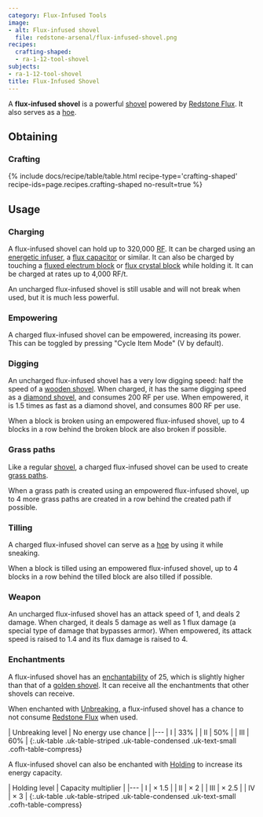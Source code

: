 ```yaml
---
category: Flux-Infused Tools
image:
- alt: Flux-infused shovel
  file: redstone-arsenal/flux-infused-shovel.png
recipes:
  crafting-shaped:
  - ra-1-12-tool-shovel
subjects:
- ra-1-12-tool-shovel
title: Flux-Infused Shovel
---
```


A **flux-infused shovel** is a powerful
[shovel](https://minecraft.gamepedia.com/Shovel) powered by [Redstone
Flux](/docs/redstone-flux/). It also serves as a
[hoe](https://minecraft.gamepedia.com/Hoe).


Obtaining
---------

### Crafting
{% include docs/recipe/table/table.html recipe-type='crafting-shaped' recipe-ids=page.recipes.crafting-shaped no-result=true %}


Usage
-----

### Charging
A flux-infused shovel can hold up to 320,000 [RF](/docs/redstone-flux/). It can
be charged using an [energetic infuser](../../thermal-expansion/energetic-infuser/), a [flux
capacitor](../../thermal-expansion/flux-capacitor/) or similar. It can also be charged by touching
a [fluxed electrum block](../fluxed-electrum-block/) or [flux crystal
block](../flux-crystal-block) while holding it. It can be charged at rates up
to 4,000 RF/t.

An uncharged flux-infused shovel is still usable and will not break when used,
but it is much less powerful.

### Empowering
A charged flux-infused shovel can be empowered, increasing its power. This can
be toggled by pressing "Cycle Item Mode" (V by default).

### Digging
An uncharged flux-infused shovel has a very low digging speed: half the speed of
a [wooden shovel](https://minecraft.gamepedia.com/Wooden_Shovel). When charged,
it has the same digging speed as a [diamond
shovel](https://minecraft.gamepedia.com/Diamond_Shovel), and consumes 200 RF per
use. When empowered, it is 1.5 times as fast as a diamond shovel, and consumes
800 RF per use.

When a block is broken using an empowered flux-infused shovel, up to 4 blocks in
a row behind the broken block are also broken if possible.

### Grass paths
Like a regular [shovel](https://minecraft.gamepedia.com/Shovel), a charged
flux-infused shovel can be used to create [grass
paths](https://minecraft.gamepedia.com/Grass_Path).

When a grass path is created using an empowered flux-infused shovel, up to 4
more grass paths are created in a row behind the created path if possible.

### Tilling
A charged flux-infused shovel can serve as a
[hoe](https://minecraft.gamepedia.com/Hoe) by using it while sneaking.

When a block is tilled using an empowered flux-infused shovel, up to 4 blocks in
a row behind the tilled block are also tilled if possible.

### Weapon
An uncharged flux-infused shovel has an attack speed of 1, and deals 2 damage.
When charged, it deals 5 damage as well as 1 flux damage (a special type of
damage that bypasses armor). When empowered, its attack speed is raised to 1.4
and its flux damage is raised to 4.

### Enchantments
A flux-infused shovel has an
[enchantability](https://minecraft.gamepedia.com/Enchantability) of 25, which is
slightly higher than that of a [golden
shovel](https://minecraft.gamepedia.com/Golden_Shovel). It can receive all the
enchantments that other shovels can receive.

When enchanted with [Unbreaking](https://minecraft.gamepedia.com/Unbreaking), a
flux-infused shovel has a chance to not consume [Redstone
Flux](/docs/redstone-flux/) when used.

| Unbreaking level | No energy use chance |
|---
| I | 33% |
| II | 50% |
| III | 60% |
{:.uk-table .uk-table-striped .uk-table-condensed .uk-text-small .cofh-table-compress}

A flux-infused shovel can also be enchanted with [Holding](../../cofh-core/holding/) to
increase its energy capacity.

| Holding level | Capacity multiplier |
|---
| I | × 1.5 |
| II | × 2 |
| III | × 2.5 |
| IV | × 3 |
{:.uk-table .uk-table-striped .uk-table-condensed .uk-text-small .cofh-table-compress}
